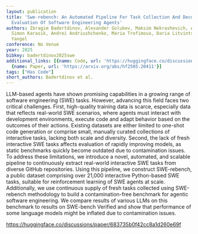```yaml
---
layout: publication
title: 'Swe-rebench: An Automated Pipeline For Task Collection And Decontaminated
  Evaluation Of Software Engineering Agents'
authors: Ibragim Badertdinov, Alexander Golubev, Maksim Nekrashevich, Anton Shevtsov,
  Simon Karasik, Andrei Andriushchenko, Maria Trofimova, Daria Litvintseva, Boris
  Yangel
conference: No Venue
year: 2025
bibkey: badertdinov2025swe
additional_links: [{name: Code, url: 'https://huggingface.co/discussions/paper/683735b0f42cc8a1d260e69f'},
  {name: Paper, url: 'https://arxiv.org/abs/hf2505.20411'}]
tags: ["Has Code"]
short_authors: Badertdinov et al.
---
```

LLM-based agents have shown promising capabilities in a growing range of software engineering (SWE) tasks. However, advancing this field faces two critical challenges. First, high-quality training data is scarce, especially data that reflects real-world SWE scenarios, where agents must interact with development environments, execute code and adapt behavior based on the outcomes of their actions. Existing datasets are either limited to one-shot code generation or comprise small, manually curated collections of interactive tasks, lacking both scale and diversity. Second, the lack of fresh interactive SWE tasks affects evaluation of rapidly improving models, as static benchmarks quickly become outdated due to contamination issues. To address these limitations, we introduce a novel, automated, and scalable pipeline to continuously extract real-world interactive SWE tasks from diverse GitHub repositories. Using this pipeline, we construct SWE-rebench, a public dataset comprising over 21,000 interactive Python-based SWE tasks, suitable for reinforcement learning of SWE agents at scale. Additionally, we use continuous supply of fresh tasks collected using SWE-rebench methodology to build a contamination-free benchmark for agentic software engineering. We compare results of various LLMs on this benchmark to results on SWE-bench Verified and show that performance of some language models might be inflated due to contamination issues.

https://huggingface.co/discussions/paper/683735b0f42cc8a1d260e69f